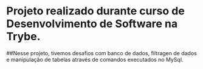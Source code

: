 # Projeto realizado durante curso de Desenvolvimento de Software na Trybe.

##Nesse projeto, tivemos desafios com banco de dados, filtragen de dados e manipulação de tabelas através de comandos executados no MySql.
